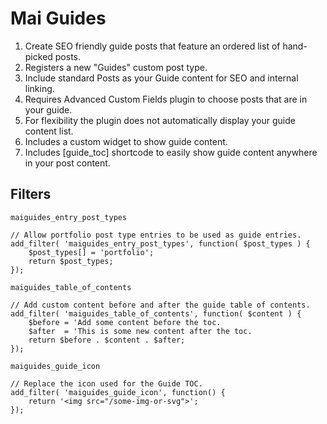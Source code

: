 # Mai Guides
1. Create SEO friendly guide posts that feature an ordered list of hand-picked posts.
1. Registers a new "Guides" custom post type.
1. Include standard Posts as your Guide content for SEO and internal linking.
1. Requires Advanced Custom Fields plugin to choose posts that are in your guide.
1. For flexibility the plugin does not automatically display your guide content list.
1. Includes a custom widget to show guide content.
1. Includes [guide_toc] shortcode to easily show guide content anywhere in your post content.

## Filters
`maiguides_entry_post_types`
```
// Allow portfolio post type entries to be used as guide entries.
add_filter( 'maiguides_entry_post_types', function( $post_types ) {
	$post_types[] = 'portfolio';
	return $post_types;
});
```

`maiguides_table_of_contents`
```
// Add custom content before and after the guide table of contents.
add_filter( 'maiguides_table_of_contents', function( $content ) {
	$before = 'Add some content before the toc.
	$after  = 'This is some new content after the toc.
	return $before . $content . $after;
});
```

`maiguides_guide_icon`
```
// Replace the icon used for the Guide TOC.
add_filter( 'maiguides_guide_icon', function() {
	return '<img src="/some-img-or-svg">';
});
```
